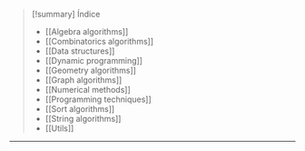 > [!summary] Índice
> - [[Algebra algorithms]]
> - [[Combinatorics algorithms]]
> - [[Data structures]]
> - [[Dynamic programming]]
> - [[Geometry algorithms]]
> - [[Graph algorithms]]
> - [[Numerical methods]]
> - [[Programming techniques]]
> - [[Sort algorithms]]
> - [[String algorithms]]
> - [[Utils]]

---